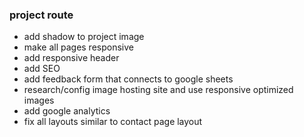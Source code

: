 ### project route

- add shadow to project image
- make all pages responsive
- add responsive header
- add SEO
- add feedback form that connects to google sheets
- research/config image hosting site and use responsive optimized images
- add google analytics
- fix all layouts similar to contact page layout
